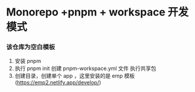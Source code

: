 # Monorepo +pnpm + workspace 开发模式

### 该仓库为空白模板

1. 安装 pnpm
2. 执行 pnpm init 创建 pnpm-workspace.yml 文件 执行共享包
3. 创建目录，创建单个 app ，这里安装的是 emp 模板(https://emp2.netlify.app/develop/)

